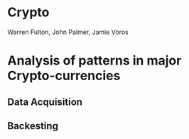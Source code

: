 # Crypto
Warren Fulton, John Palmer, Jamie Voros

# Analysis of patterns in major Crypto-currencies

## Data Acquisition

## Backesting
